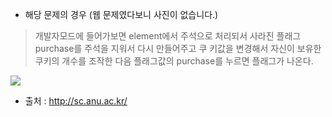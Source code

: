 - 해당 문제의 경우 (웹 문제였다보니 사진이 없습니다.)

> 개발자모드에 들어가보면 element에서 주석으로 처리되서
사라진 플래그 purchase를 주석을 지워서 다시 만들어주고 쿠
키값을 변경해서 자신이 보유한 쿠키의 개수를 조작한 다음
플래그값의 purchase를 누르면 플래그가 나온다.

![](https://images.velog.io/images/dsph9245/post/f08f532a-758c-4aea-9f59-1a0ebec2a0c5/%EC%BA%A1%EC%B2%98.PNG)

- 출처 : http://sc.anu.ac.kr/
